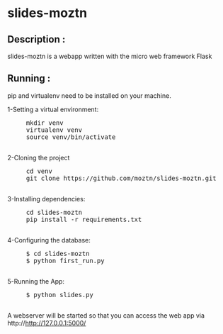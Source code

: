 slides-moztn
============

## Description :
slides-moztn is a webapp written with the micro web framework Flask
 
## Running :
pip and virtualenv need to be installed on your machine.

  1-Setting a virtual environment:
   <pre>
     mkdir venv
     virtualenv venv
     source venv/bin/activate
   </pre>


  2-Cloning the project
   <pre>
     cd venv
     git clone https://github.com/moztn/slides-moztn.git
   </pre>

 
  3-Installing dependencies:
   <pre>
     cd slides-moztn
     pip install -r requirements.txt
   </pre>


  4-Configuring the database:
   <pre>
     $ cd slides-moztn
     $ python first_run.py
   </pre>


  5-Running the App:
   <pre>
     $ python slides.py
   </pre>

  A webserver will be started so that you can access the web app via http://http://127.0.0.1:5000/


